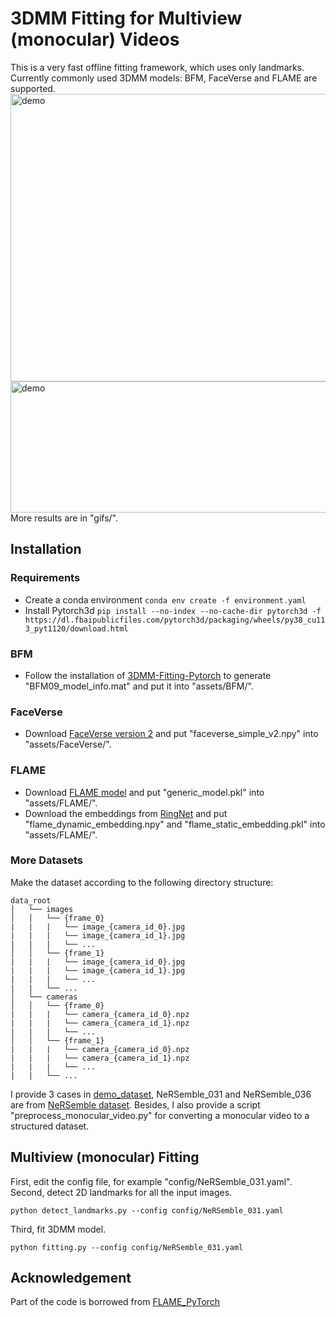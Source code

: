 # 3DMM Fitting for Multiview (monocular) Videos
This is a very fast offline fitting framework, which uses only landmarks. Currently commonly used 3DMM models: BFM, FaceVerse and FLAME are supported. 
<img src="gifs/NeRSemble_031_bfm.gif" alt="demo" width="840" height="460"/> 
<img src="gifs/sample_video.gif" alt="demo" width="840" height="210"/> 
More results are in "gifs/".

## Installation
### Requirements
* Create a conda environment `conda env create -f environment.yaml`
* Install Pytorch3d `pip install --no-index --no-cache-dir pytorch3d -f https://dl.fbaipublicfiles.com/pytorch3d/packaging/wheels/py38_cu113_pyt1120/download.html`

### BFM
* Follow the installation of [3DMM-Fitting-Pytorch](https://github.com/ascust/3DMM-Fitting-Pytorch) to generate "BFM09_model_info.mat" and put it into "assets/BFM/".

### FaceVerse
* Download [FaceVerse version 2](https://github.com/LizhenWangT/FaceVerse) and put "faceverse_simple_v2.npy" into "assets/FaceVerse/".

### FLAME
* Download [FLAME model](https://flame.is.tue.mpg.de/) and put "generic_model.pkl" into "assets/FLAME/".
* Download the embeddings from [RingNet](https://github.com/soubhiksanyal/RingNet/tree/master/flame_model) and put "flame_dynamic_embedding.npy" and "flame_static_embedding.pkl" into "assets/FLAME/".

### More Datasets
Make the dataset according to the following directory structure:
```
data_root
│   └── images
│   │   └── {frame_0}
|   |   |   └── image_{camera_id_0}.jpg
|   |   |   └── image_{camera_id_1}.jpg
|   |   |   └── ...
│   │   └── {frame_1}
|   |   |   └── image_{camera_id_0}.jpg
|   |   |   └── image_{camera_id_1}.jpg
|   |   |   └── ...
|   |   └── ...
│   └── cameras
│   │   └── {frame_0}
|   |   |   └── camera_{camera_id_0}.npz
|   |   |   └── camera_{camera_id_1}.npz
|   |   |   └── ...
│   │   └── {frame_1}
|   |   |   └── camera_{camera_id_0}.npz
|   |   |   └── camera_{camera_id_1}.npz
|   |   |   └── ...
|   |   └── ...
```
I provide 3 cases in [demo_dataset](https://drive.google.com/file/d/1Y68JFPRxFy8auzi43-jJ86Js_BI9OllS/view?usp=drive_link), NeRSemble_031 and NeRSemble_036 are from [NeRSemble dataset](https://tobias-kirschstein.github.io/nersemble/).
Besides, I also provide a script "preprocess_monocular_video.py" for converting a monocular video to a structured dataset. 

## Multiview (monocular) Fitting
First, edit the config file, for example "config/NeRSemble_031.yaml".
Second, detect 2D landmarks for all the input images.
```
python detect_landmarks.py --config config/NeRSemble_031.yaml
```
Third, fit 3DMM model.
```
python fitting.py --config config/NeRSemble_031.yaml
```


## Acknowledgement
Part of the code is borrowed from [FLAME_PyTorch](https://github.com/soubhiksanyal/FLAME_PyTorch)
